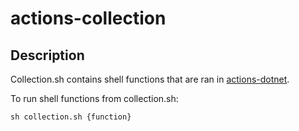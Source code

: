 # actions-collection

## Description

Collection.sh contains shell functions that are ran in [actions-dotnet](https://github.com/variant-inc/actions-dotnet). 

To run shell functions from collection.sh:

```
sh collection.sh {function}
```
